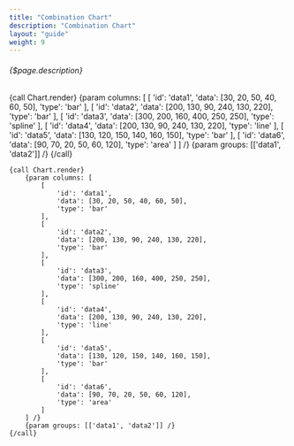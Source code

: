 ```yaml
---
title: "Combination Chart"
description: "Combination Chart"
layout: "guide"
weight: 9
---
```


###### {$page.description}

<article id="1">

{call Chart.render}
	{param columns: [
		[
			'id': 'data1',
			'data': [30, 20, 50, 40, 60, 50],
			'type': 'bar'
		],
		[
			'id': 'data2',
			'data': [200, 130, 90, 240, 130, 220],
			'type': 'bar'
		],
		[
			'id': 'data3',
			'data': [300, 200, 160, 400, 250, 250],
			'type': 'spline'
		],
		[
			'id': 'data4',
			'data': [200, 130, 90, 240, 130, 220],
			'type': 'line'
		],
		[
			'id': 'data5',
			'data': [130, 120, 150, 140, 160, 150],
			'type': 'bar'
		],
		[
			'id': 'data6',
			'data': [90, 70, 20, 50, 60, 120],
			'type': 'area'
		]
	] /}
	{param groups: [['data1', 'data2']] /}
{/call}

```soy
{call Chart.render}
	{param columns: [
		[
			'id': 'data1',
			'data': [30, 20, 50, 40, 60, 50],
			'type': 'bar'
		],
		[
			'id': 'data2',
			'data': [200, 130, 90, 240, 130, 220],
			'type': 'bar'
		],
		[
			'id': 'data3',
			'data': [300, 200, 160, 400, 250, 250],
			'type': 'spline'
		],
		[
			'id': 'data4',
			'data': [200, 130, 90, 240, 130, 220],
			'type': 'line'
		],
		[
			'id': 'data5',
			'data': [130, 120, 150, 140, 160, 150],
			'type': 'bar'
		],
		[
			'id': 'data6',
			'data': [90, 70, 20, 50, 60, 120],
			'type': 'area'
		]
	] /}
	{param groups: [['data1', 'data2']] /}
{/call}
```

</article>
